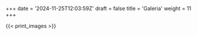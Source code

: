 +++
date = '2024-11-25T12:03:59Z'
draft = false
title = 'Galeria'
weight = 11
+++
<!-- <h1 class="page-title"> Galeria </h1> -->
<div class="top_box"> </div>

{{< print_images >}}

